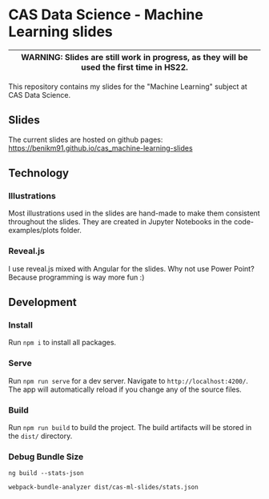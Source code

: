 # CAS Data Science - Machine Learning slides

| WARNING: Slides are still work in progress, as they will be used the first time in HS22. |
|------------------------------------------------------------------------------------------|

This repository contains my slides for the "Machine Learning" subject at CAS Data Science.

## Slides

The current slides are hosted on github pages: <a href="https://benikm91.github.io/cas_machine-learning-slides" target="_blank">https://benikm91.github.io/cas_machine-learning-slides</a>

## Technology

### Illustrations

Most illustrations used in the slides are hand-made to make them consistent throughout the slides. They are created in Jupyter Notebooks in the code-examples/plots folder.

### Reveal.js

I use reveal.js mixed with Angular for the slides. Why not use Power Point? Because programming is way more fun :)

## Development

### Install

Run `npm i` to install all packages.

### Serve

Run `npm run serve` for a dev server. Navigate to `http://localhost:4200/`. The app will automatically reload if you change any of the source files.

### Build

Run `npm run build` to build the project. The build artifacts will be stored in the `dist/` directory.

### Debug Bundle Size

`ng build --stats-json`

`webpack-bundle-analyzer dist/cas-ml-slides/stats.json`